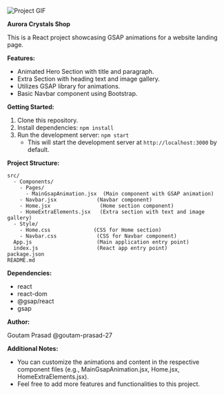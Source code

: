 ![Project GIF](./file-show.gif~)

**Aurora Crystals Shop**

This is a React project showcasing GSAP animations for a website landing page.

**Features:**

-    Animated Hero Section with title and paragraph.
-    Extra Section with heading text and image gallery.
-    Utilizes GSAP library for animations.
-    Basic Navbar component using Bootstrap.

**Getting Started:**

1. Clone this repository.
2. Install dependencies: `npm install`
3. Run the development server: `npm start`
     - This will start the development server at `http://localhost:3000` by default.

**Project Structure:**

```
src/
  - Components/
    - Pages/
      - MainGsapAnimation.jsx  (Main component with GSAP animation)
    - Navbar.jsx             (Navbar component)
    - Home.jsx                (Home section component)
    - HomeExtraElements.jsx   (Extra section with text and image gallery)
  - Style/
    - Home.css              (CSS for Home section)
    - Navbar.css             (CSS for Navbar component)
  App.js                     (Main application entry point)
  index.js                   (React app entry point)
package.json
README.md
```

**Dependencies:**

-    react
-    react-dom
-    @gsap/react
-    gsap

**Author:**

Goutam Prasad
@goutam-prasad-27

**Additional Notes:**

-    You can customize the animations and content in the respective component files (e.g., MainGsapAnimation.jsx, Home.jsx, HomeExtraElements.jsx).
-    Feel free to add more features and functionalities to this project.
